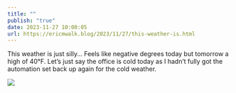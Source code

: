 ```yaml
---
title: ""
publish: "true"
date: 2023-11-27 10:00:05
url: https://ericmwalk.blog/2023/11/27/this-weather-is.html
---
```


This weather is just silly… Feels like negative degrees today but tomorrow a high of 40°F. Let’s just say the office is cold today as I hadn’t fully got the automation set back up again for the cold weather.



![](https://ericmwalk.blog/uploads/2023/52fc19eefe.jpg)